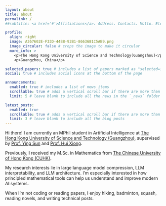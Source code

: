 ```yaml
---
layout: about
title: about
permalink: /
##subtitle: <a href='#'>Affiliations</a>. Address. Contacts. Motto. Etc.

profile:
  align: right
  image: A367602E-F33D-44B8-92B1-8663681C5AB9.png
  image_circular: false # crops the image to make it circular
  more_info: >
    <p>The Hong Kong University of Science and Technology(Guangzhou)</p>
    <p>Guangzhou, China</p>

selected_papers: true # includes a list of papers marked as "selected={true}"
social: true # includes social icons at the bottom of the page

announcements:
  enabled: true # includes a list of news items
  scrollable: true # adds a vertical scroll bar if there are more than 3 news items
  limit: 5 # leave blank to include all the news in the `_news` folder

latest_posts:
  enabled: true
  scrollable: true # adds a vertical scroll bar if there are more than 3 new posts items
  limit: 3 # leave blank to include all the blog posts
---
```




Hi there! I am currently an MPhil student in Artificial Intelligence at [The Hong Kong University of Science and Technology (Guangzhou)](https://hkust-gz.edu.cn), supervised by [Prof. Ying Sun](https://facultyprofiles.hkust-gz.edu.cn/faculty-personal-page/SUN-Ying/yings) and [Prof. Hui Xiong](https://www.hkust-gz.edu.cn/people/hui-xiong/).

Previously, I received my M.Sc. in Mathematics from [The Chinese University of Hong Kong (CUHK)](https://www.cuhk.edu.hk).

My research interests lie in large language model compression, LLM interpretability, and LLM architecture. I’m especially interested in how principled mathematical tools can help us understand and improve modern AI systems.

When I’m not coding or reading papers, I enjoy hiking, badminton, squash, reading novels, and writing technical posts.

